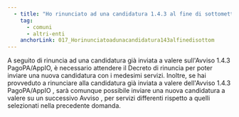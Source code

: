 ```yaml
---
  - title: "Ho rinunciato ad una candidatura 1.4.3 al fine di sottometterne una nuova con i medesimi servizi: quando potrò inviare la nuova domanda?"
    tag:
      - comuni
      - altri-enti
    anchorLink: 017_Horinunciatoadunacandidatura143alfinedisottom
---
```


A seguito di rinuncia ad una candidatura già inviata a valere sull'Avviso 1.4.3 PagoPA/AppIO, è necessario attendere il Decreto di rinuncia per poter inviare una nuova candidatura con i medesimi servizi. Inoltre, se hai provveduto a rinunciare alla candidatura già inviata a valere dell'Avviso 1.4.3 PagoPA/AppIO , sarà comunque possibile inviare una nuova candidatura a valere su un successivo Avviso , per servizi differenti rispetto a quelli selezionati nella precedente domanda.
